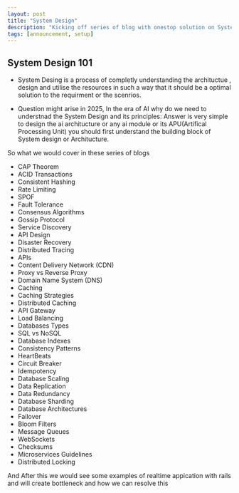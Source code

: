 ```yaml
---
layout: post
title: "System Design"
description: "Kicking off series of blog with onestop solution on System Design"
tags: [announcement, setup]
---
```


## System Design 101

- System Desing is a process of completly understanding the archituctue , design and utilise the resources in such a way that it should be a optimal solution to the requirment or the scenrios.

- Question might arise in 2025, In the era of AI why do we need to understnad the System Design and its principles: Answer is very simple to design the ai architucture or any ai module or its APU(Artifical Processing Unit) you should first understand the building block of System design or Architucture.

So what we would cover in these series of blogs

- CAP Theorem
- ACID Transactions
- Consistent Hashing
- Rate Limiting
- SPOF
- Fault Tolerance
- Consensus Algorithms
- Gossip Protocol
- Service Discovery
- API Design
- Disaster Recovery
- Distributed Tracing
- APIs
- Content Delivery Network (CDN)
- Proxy vs Reverse Proxy
- Domain Name System (DNS)
- Caching
- Caching Strategies
- Distributed Caching
- API Gateway
- Load Balancing
- Databases Types
- SQL vs NoSQL
- Database Indexes
- Consistency Patterns
- HeartBeats
- Circuit Breaker
- Idempotency
- Database Scaling
- Data Replication
- Data Redundancy
- Database Sharding
- Database Architectures
- Failover
- Bloom Filters
- Message Queues
- WebSockets
- Checksums
- Microservices Guidelines
- Distributed Locking

And After this we would see some examples of realtime appication with rails and will create bottleneck and how we can resolve this 
